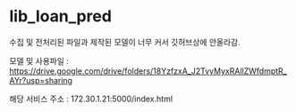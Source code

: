 # lib_loan_pred

수집 및 전처리된 파일과 제작된 모델이 너무 커서 깃허브상에 안올라감. 

모델 및 사용파일 : https://drive.google.com/drive/folders/18YzfzxA_J2TvyMyxRAllZWfdmptR_AYr?usp=sharing

해당 서비스 주소 : 172.30.1.21:5000/index.html
